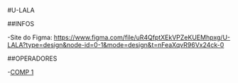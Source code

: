 #U-LALA

##INFOS

-Site do Figma: https://www.figma.com/file/uR4QfptXEkVPZeKUEMhpxg/U-LALA?type=design&node-id=0-1&mode=design&t=nFeaXqvR96Vx24ck-0

##OPERADORES

-[COMP 1](comp_de_um.vhd)
